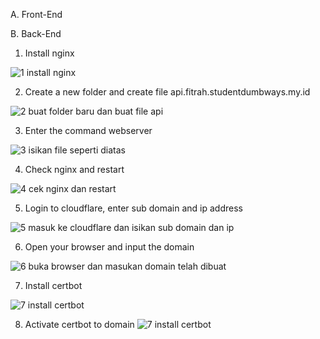 A. Front-End

B. Back-End

1. Install nginx

![1  install nginx](https://github.com/user-attachments/assets/e6ea9e8c-814f-4e05-b05f-d809a67b0f6b)

2. Create a new folder and create file api.fitrah.studentdumbways.my.id

![2  buat folder baru dan buat file api](https://github.com/user-attachments/assets/b5ca6953-5941-42ee-92ca-f7f20daedb09)

3. Enter the command webserver

![3  isikan file seperti diatas](https://github.com/user-attachments/assets/c20220e7-effc-49db-a20a-6cb399940cfb)

4. Check nginx and restart

![4  cek nginx dan restart](https://github.com/user-attachments/assets/5cb1703e-2fe4-42c5-acbd-1eec28354f6c)

5. Login to cloudflare, enter sub domain and ip address

![5  masuk ke cloudflare dan isikan sub domain dan ip](https://github.com/user-attachments/assets/ec805e63-f013-4b92-88ef-449c2d7aaf0e)

6.  Open your browser and input the domain

![6  buka browser dan masukan domain telah dibuat](https://github.com/user-attachments/assets/362d379a-d630-4865-b697-e19f919e7564)

7.  Install certbot

![7  install certbot](https://github.com/user-attachments/assets/a9d9ba1a-3da3-4f1b-a7c8-fd45cd83b936)

8.  Activate certbot to domain
![7  install certbot](https://github.com/user-attachments/assets/3c1ad934-ea6c-4598-b54e-81c79dabf237)

